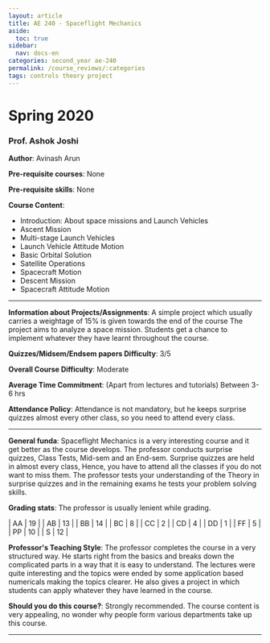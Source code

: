 ```yaml
---
layout: article
title: AE 240 - Spaceflight Mechanics
aside:
  toc: true
sidebar:
  nav: docs-en
categories: second_year ae-240
permalink: /course_reviews/:categories
tags: controls theory project
---
```


# Spring 2020
### Prof. Ashok Joshi
**Author**: Avinash Arun

**Pre-requisite courses**: None

**Pre-requisite skills**: None

**Course Content**:
* Introduction: About space missions and Launch Vehicles
* Ascent Mission
* Multi-stage Launch Vehicles
* Launch Vehicle Attitude Motion
* Basic Orbital Solution
* Satellite Operations
* Spacecraft Motion
* Descent Mission
* Spacecraft Attitude Motion

---

**Information about Projects/Assignments**: A simple project which usually carries a weightage of 15% is given towards the end of the course
The project aims to analyze a space mission. Students get a chance to implement whatever they have learnt throughout the course.


**Quizzes/Midsem/Endsem papers Difficulty**: 3/5

**Overall Course Difficulty**: Moderate

**Average Time Commitment**:
(Apart from lectures and tutorials)
Between 3-6 hrs

**Attendance Policy**: Attendance is not mandatory, but he keeps surprise quizzes almost every other class, so you need to attend every class.

---

**General funda**: Spaceflight Mechanics is a very interesting course and it get better as the course develops. The professor conducts surprise quizzes, Class Tests, Mid-sem and an End-sem.
Surprise quizzes are held in almost every class, Hence, you have to attend all the classes if you do not want to miss them.
The professor tests your understanding of the Theory in surprise quizzes and in the remaining exams he tests your problem solving skills.


**Grading stats**: The professor is usually lenient while grading.

| AA | 19  |
| AB | 13 |
| BB | 14  |
| BC | 8 |
| CC | 2  |
| CD | 4  |
| DD | 1  |
| FF | 5  |
| PP | 10  |
| S  | 12  |


**Professor's Teaching Style**: The professor completes the course in a very structured way. He starts right from the basics and breaks down the complicated parts in a way that it is easy to understand. The lectures were quite interesting and the topics were ended by some application based numericals making the topics clearer.  He also gives a project in which students can apply whatever they have learned in the course.



**Should you do this course?**: Strongly recommended.
The course content is very appealing, no wonder why people form various departments take up this course.


---
